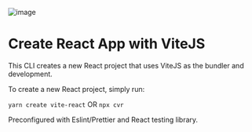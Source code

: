 ![image](http://g.recordit.co/LYMUE8KYHz.gif)

# Create React App with ViteJS

This CLI creates a new React project that uses ViteJS as the bundler and development.

To create a new React project, simply run:

`yarn create vite-react` OR `npx cvr`

Preconfigured with Eslint/Prettier and React testing library.
